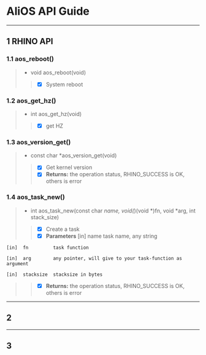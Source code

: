 # AliOS API Guide
------
## 1 RHINO API
### 1.1 aos_reboot()
> * void aos_reboot(void)	
> > - [x] System reboot

### 1.2 aos_get_hz()
> * int aos_get_hz(void)
> > - [x] get HZ

### 1.3 aos_version_get()
> * const char *aos_version_get(void)
> > - [x] Get kernel version
> > - [x] ************Returns:************
      the operation status, RHINO_SUCCESS is OK, others is error

### 1.4 aos_task_new()
> * int aos_task_new(const char *name, void(*)(void *)fn, void *arg, int stack_size)
> > - [x] Create a task
> > - [x] ************Parameters************
    [in]  name       task name, any string

    [in]  fn         task function

    [in]  arg        any pointer, will give to your task-function as argument

    [in]  stacksize  stacksize in bytes
> > - [x] ************Returns:************
      the operation status, RHINO_SUCCESS is OK, others is error
------
## 2 
------
## 3
